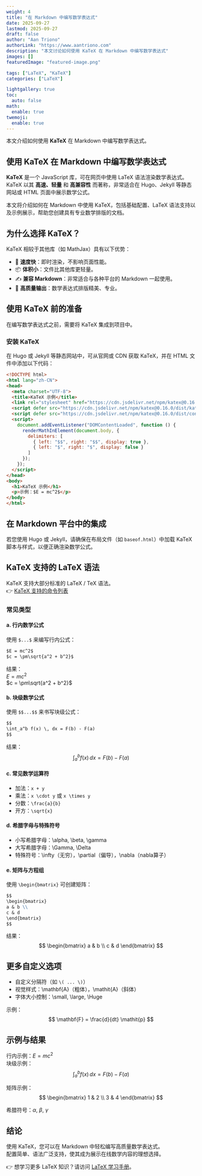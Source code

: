 ```yaml
---
weight: 4
title: "在 Markdown 中编写数学表达式"
date: 2025-09-27
lastmod: 2025-09-27
draft: false
author: "Aan Triono"
authorLink: "https://www.aantriono.com"
description: "本文讨论如何使用 KaTeX 在 Markdown 中编写数学表达式"
images: []
featuredImage: "featured-image.png"

tags: ["LaTeX", "KaTeX"]
categories: ["LaTeX"]

lightgallery: true
toc:
  auto: false
math:
  enable: true
twemoji:
  enable: true
---
```


本文介绍如何使用 **KaTeX** 在 Markdown 中编写数学表达式。

<!--more-->

## 使用 KaTeX 在 Markdown 中编写数学表达式

**KaTeX** 是一个 JavaScript 库，可在网页中使用 LaTeX 语法渲染数学表达式。KaTeX 以其 **高速、轻量** 和 **高兼容性** 而著称，非常适合在 Hugo、Jekyll 等静态网站或 HTML 页面中展示数学公式。

本文将介绍如何在 Markdown 中使用 KaTeX，包括基础配置、LaTeX 语法支持以及示例展示，帮助您创建具有专业数学排版的文档。

## 为什么选择 KaTeX？

KaTeX 相较于其他库（如 MathJax）具有以下优势：
- 🚀 **速度快**：即时渲染，不影响页面性能。  
- 📦 **体积小**：文件比其他库更轻量。  
- ✍️ **兼容 Markdown**：非常适合与各种平台的 Markdown 一起使用。  
- 🎨 **高质量输出**：数学表达式排版精美、专业。

## 使用 KaTeX 前的准备

在编写数学表达式之前，需要将 KaTeX 集成到项目中。

### 安装 KaTeX

在 Hugo 或 Jekyll 等静态网站中，可从官网或 CDN 获取 KaTeX，并在 HTML 文件中添加以下代码：

```html
<!DOCTYPE html>
<html lang="zh-CN">
<head>
  <meta charset="UTF-8">
  <title>KaTeX 示例</title>
  <link rel="stylesheet" href="https://cdn.jsdelivr.net/npm/katex@0.16.0/dist/katex.min.css">
  <script defer src="https://cdn.jsdelivr.net/npm/katex@0.16.0/dist/katex.min.js"></script>
  <script defer src="https://cdn.jsdelivr.net/npm/katex@0.16.0/dist/contrib/auto-render.min.js"></script>
  <script>
    document.addEventListener("DOMContentLoaded", function () {
      renderMathInElement(document.body, {
        delimiters: [
          { left: "$$", right: "$$", display: true },
          { left: "$", right: "$", display: false }
        ]
      });
    });
  </script>
</head>
<body>
  <h1>KaTeX 示例</h1>
  <p>示例：$E = mc^2$</p>
</body>
</html>
```

## 在 Markdown 平台中的集成

若您使用 Hugo 或 Jekyll，请确保在布局文件（如 `baseof.html`）中加载 KaTeX 脚本与样式，以便正确渲染数学公式。

## KaTeX 支持的 LaTeX 语法

KaTeX 支持大部分标准的 LaTeX / TeX 语法。  
👉 [KaTeX 支持的命令列表](https://katex.org/docs/supported.html)

### 常见类型

#### a. 行内数学公式

使用 `$...$` 来编写行内公式：

```markdown
$E = mc^2$
$c = \pm\sqrt{a^2 + b^2}$
```
结果：  
$E=mc^2$  
$c = \pm\sqrt{a^2 + b^2}$

#### b. 块级数学公式

使用 `$$...$$` 来书写块级公式：

```markdown
$$
\int_a^b f(x) \, dx = F(b) - F(a)
$$
```

结果：  
$$
\int_a^b f(x) \, dx = F(b) - F(a)
$$

#### c. 常见数学运算符

- 加法：`x + y`  
- 乘法：`x \cdot y` 或 `x \times y`  
- 分数：`\frac{a}{b}`  
- 开方：`\sqrt{x}`

#### d. 希腊字母与特殊符号

- 小写希腊字母：\alpha, \beta, \gamma  
- 大写希腊字母：\Gamma, \Delta  
- 特殊符号：\infty（无穷），\partial（偏导），\nabla（nabla算子）

#### e. 矩阵与方程组

使用 `\begin{bmatrix}` 可创建矩阵：

```markdown
$$
\begin{bmatrix}
a & b \\
c & d
\end{bmatrix}
$$
```

结果：  
$$
\begin{bmatrix}
a & b \\
c & d
\end{bmatrix}
$$

## 更多自定义选项

- 自定义分隔符（如 `\( ... \)`）  
- 视觉样式：\mathbf{A}（粗体），\mathit{A}（斜体）  
- 字体大小控制：\small, \large, \Huge  

示例：  
$$
\mathbf{F} = \frac{d}{dt} \mathit{p}
$$

## 示例与结果

行内示例：$E = mc^2$  
块级示例：
$$
\int_a^b f(x) \, dx = F(b) - F(a)
$$

矩阵示例：
$$
\begin{bmatrix}
1 & 2 \\
3 & 4
\end{bmatrix}
$$

希腊符号：$\alpha$, $\beta$, $\gamma$

## 结论

使用 KaTeX，您可以在 Markdown 中轻松编写高质量数学表达式。  
配置简单、语法广泛支持，使其成为展示在线数学内容的理想选择。  

👉 想学习更多 LaTeX 知识？请访问 [LaTeX 学习手册](https://www.aantriono.com/2022/07/buku-panduan-belajar-latex.html)。
